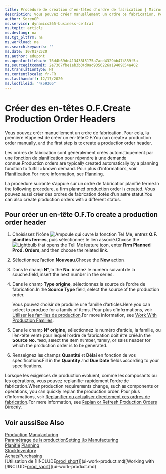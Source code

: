 ```yaml
---
title: Procédure de création d’en-têtes d’ordre de fabrication | Microsoft Docs
description: Vous pouvez créer manuellement un ordre de fabrication. Pour cela, la première étape est de créer un en-tête O.F.
author: SorenGP
ms.service: dynamics365-business-central
ms.topic: article
ms.devlang: na
ms.tgt_pltfrm: na
ms.workload: na
ms.search.keywords: ''
ms.date: 10/01/2020
ms.author: edupont
ms.openlocfilehash: 76d4b69de41343815175a7acd4329bb47b889f5a
ms.sourcegitcommit: 2e7307fbe1eb3b34d0ad9356226a19409054a402
ms.translationtype: HT
ms.contentlocale: fr-FR
ms.lasthandoff: 12/17/2020
ms.locfileid: "4759366"
---
```

# <a name="create-production-order-headers"></a><span data-ttu-id="90dc6-103">Créer des en-têtes O.F.</span><span class="sxs-lookup"><span data-stu-id="90dc6-103">Create Production Order Headers</span></span>
<span data-ttu-id="90dc6-104">Vous pouvez créer manuellement un ordre de fabrication. Pour cela, la première étape est de créer un en-tête O.F.</span><span class="sxs-lookup"><span data-stu-id="90dc6-104">You can create a production order manually, and the first step is to create a production order header.</span></span>

<span data-ttu-id="90dc6-105">Les ordres de fabrication sont généralement créés automatiquement par une fonction de planification pour répondre à une demande connue.</span><span class="sxs-lookup"><span data-stu-id="90dc6-105">Production orders are typically created automatically by a planning function to fulfill a known demand.</span></span> <span data-ttu-id="90dc6-106">Pour plus d’informations, voir [Planification](production-planning.md).</span><span class="sxs-lookup"><span data-stu-id="90dc6-106">For more information, see [Planning](production-planning.md).</span></span>   

<span data-ttu-id="90dc6-107">La procédure suivante s’appuie sur un ordre de fabrication planifié ferme.</span><span class="sxs-lookup"><span data-stu-id="90dc6-107">In the following procedure, a firm planned production order is created.</span></span> <span data-ttu-id="90dc6-108">Vous pouvez aussi créer des ordres de fabrication dotés d’un autre statut.</span><span class="sxs-lookup"><span data-stu-id="90dc6-108">You can also create production orders with a different status.</span></span>  

## <a name="to-create-a-production-order-header"></a><span data-ttu-id="90dc6-109">Pour créer un en-tête O.F.</span><span class="sxs-lookup"><span data-stu-id="90dc6-109">To create a production order header</span></span>  
1.  <span data-ttu-id="90dc6-110">Choisissez l’icône ![Ampoule qui ouvre la fonction Tell Me](media/ui-search/search_small.png "Dites-moi ce que vous voulez faire"), entrez **O.F. planifiés fermes**, puis sélectionnez le lien associé.</span><span class="sxs-lookup"><span data-stu-id="90dc6-110">Choose the ![Lightbulb that opens the Tell Me feature](media/ui-search/search_small.png "Tell me what you want to do") icon, enter **Firm Planned Prod. Orders**, and then choose the related link.</span></span>  
2.  <span data-ttu-id="90dc6-111">Sélectionnez l’action **Nouveau**.</span><span class="sxs-lookup"><span data-stu-id="90dc6-111">Choose the **New** action.</span></span>  
3.  <span data-ttu-id="90dc6-112">Dans le champ **N°**,</span><span class="sxs-lookup"><span data-stu-id="90dc6-112">In the **No.**</span></span> <span data-ttu-id="90dc6-113">insérez le numéro suivant de la souche.</span><span class="sxs-lookup"><span data-stu-id="90dc6-113">field, insert the next number in the series.</span></span>  
4.  <span data-ttu-id="90dc6-114">Dans le champ **Type origine**, sélectionnez la source de l’ordre de fabrication.</span><span class="sxs-lookup"><span data-stu-id="90dc6-114">In the **Source Type** field, select the source of the production order.</span></span>

    <span data-ttu-id="90dc6-115">Vous pouvez choisir de produire une famille d’articles.</span><span class="sxs-lookup"><span data-stu-id="90dc6-115">Here you can select to produce for a family of items.</span></span> <span data-ttu-id="90dc6-116">Pour plus d’informations, voir [Utiliser les familles de production](production-how-work-family.md).</span><span class="sxs-lookup"><span data-stu-id="90dc6-116">For more information, see [Work With Production Families](production-how-work-family.md).</span></span>
5.  <span data-ttu-id="90dc6-117">Dans le champ **N° origine**, sélectionnez le numéro d’article, la famille, ou l’en-tête vente pour lequel l’ordre de fabrication doit être créé.</span><span class="sxs-lookup"><span data-stu-id="90dc6-117">In the **Source No.** field, select the item number, family, or sales header for which the production order is to be generated.</span></span>  
6.  <span data-ttu-id="90dc6-118">Renseignez les champs **Quantité** et **Délai** en fonction de vos spécifications.</span><span class="sxs-lookup"><span data-stu-id="90dc6-118">Fill in the **Quantity** and **Due Date** fields according to your specifications.</span></span>  

<span data-ttu-id="90dc6-119">Lorsque les exigences de production évoluent, comme les composants ou les opérations, vous pouvez replanifier rapidement l’ordre de fabrication.</span><span class="sxs-lookup"><span data-stu-id="90dc6-119">When production requirements change, such as components or operations, you can quickly replan the production order.</span></span> <span data-ttu-id="90dc6-120">Pour plus d’informations, voir [Replanifier ou actualiser directement des ordres de fabrication](production-how-to-replan-refresh-production-orders.md).</span><span class="sxs-lookup"><span data-stu-id="90dc6-120">For more information, see [Replan or Refresh Production Orders Directly](production-how-to-replan-refresh-production-orders.md).</span></span> 

## <a name="see-also"></a><span data-ttu-id="90dc6-121">Voir aussi</span><span class="sxs-lookup"><span data-stu-id="90dc6-121">See Also</span></span>  
<span data-ttu-id="90dc6-122">[Production](production-manage-manufacturing.md)  </span><span class="sxs-lookup"><span data-stu-id="90dc6-122">[Manufacturing](production-manage-manufacturing.md)  </span></span>  
[<span data-ttu-id="90dc6-123">Paramétrage de la production</span><span class="sxs-lookup"><span data-stu-id="90dc6-123">Setting Up Manufacturing</span></span>](production-configure-production-processes.md)  
<span data-ttu-id="90dc6-124">[Planifié](production-planning.md)    </span><span class="sxs-lookup"><span data-stu-id="90dc6-124">[Planning](production-planning.md)    </span></span>  
[<span data-ttu-id="90dc6-125">Stock</span><span class="sxs-lookup"><span data-stu-id="90dc6-125">Inventory</span></span>](inventory-manage-inventory.md)  
[<span data-ttu-id="90dc6-126">Achats</span><span class="sxs-lookup"><span data-stu-id="90dc6-126">Purchasing</span></span>](purchasing-manage-purchasing.md)  
<span data-ttu-id="90dc6-127">[Utilisation de [!INCLUDE[prod_short](includes/prod_short.md)]](ui-work-product.md)</span><span class="sxs-lookup"><span data-stu-id="90dc6-127">[Working with [!INCLUDE[prod_short](includes/prod_short.md)]](ui-work-product.md)</span></span>
